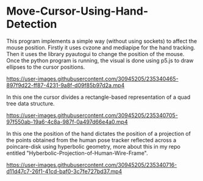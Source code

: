 # Move-Cursor-Using-Hand-Detection

This program implements a simple way (without using sockets) to affect the mouse position. Firstly it uses cvzone and mediapipe for the hand tracking. Then it uses the library pyautogui to change the position of the mouse. Once the python program is running, the visual is done using p5.js to draw ellipses to the cursor positions.

https://user-images.githubusercontent.com/30945205/235340465-897f9d22-ff87-4231-9a8f-d09f85b97d2a.mp4

In this one the cursor divides a rectangle-based representation of a quad tree data structure.

https://user-images.githubusercontent.com/30945205/235340705-97f550ab-19a6-4c8a-987f-0a497d66e4a0.mp4

In this one the position of the hand dictates the position of a projection of the points obtained from the human pose tracker reflected across a poincare-disk using hyperbolic geometry, more about this in my repo entitled "Hyberbolic-Projection-of-Human-Wire-Frame".

https://user-images.githubusercontent.com/30945205/235340716-d11d47c7-26f1-41cd-baf0-3c7fe727bd37.mp4

